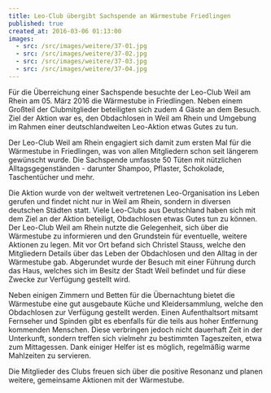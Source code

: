 ```yaml
---
title: Leo-Club übergibt Sachspende an Wärmestube Friedlingen
published: true
created_at: 2016-03-06 01:13:00
images:
  - src: /src/images/weitere/37-01.jpg
  - src: /src/images/weitere/37-02.jpg
  - src: /src/images/weitere/37-03.jpg
  - src: /src/images/weitere/37-04.jpg
---
```


Für die Überreichung einer Sachspende besuchte der Leo-Club Weil am Rhein am 05. März 2016 die Wärmestube in Friedlingen. Neben einem Großteil der Clubmitglieder beteiligten sich zudem 4 Gäste an dem Besuch. Ziel der Aktion war es, den Obdachlosen in Weil am Rhein und Umgebung im Rahmen einer deutschlandweiten Leo-Aktion etwas Gutes zu tun.

Der Leo-Club Weil am Rhein engagiert sich damit zum ersten Mal für die Wärmestube in Friedlingen, was von allen Mitgliedern schon seit längerem gewünscht wurde. Die Sachspende umfasste 50 Tüten mit nützlichen Alltagsgegenständen - darunter Shampoo, Pflaster, Schokolade, Taschentücher und mehr.

Die Aktion wurde von der weltweit vertretenen Leo-Organisation ins Leben gerufen und findet nicht nur in Weil am Rhein, sondern in diversen deutschen Städten statt. Viele Leo-Clubs aus Deutschland haben sich mit dem Ziel an der Aktion beteiligt, Obdachlosen etwas Gutes tun zu können.
Der Leo-Club Weil am Rhein nutzte die Gelegenheit, sich über die Wärmestube zu informieren und den Grundstein für eventuelle, weitere Aktionen zu legen. Mit vor Ort befand sich Christel Stauss, welche den Mitgliedern Details über das Leben der Obdachlosen und den Alltag in der Wärmestube gab. Abgerundet wurde der Besuch mit einer Führung durch das Haus, welches sich im Besitz der Stadt Weil befindet und für diese Zwecke zur Verfügung gestellt wird.

Neben einigen Zimmern und Betten für die Übernachtung bietet die Wärmestube eine gut ausgebaute Küche und Kleidersammlung, welche den Obdachlosen zur Verfügung gestellt werden. Einen Aufenthaltsort mitsamt Fernseher und Spinden gibt es ebenfalls für die teils aus hoher Entfernung kommenden Menschen. Diese verbringen jedoch nicht dauerhaft Zeit in der Unterkunft, sondern treffen sich vielmehr zu bestimmten Tageszeiten, etwa zum Mittagessen. Dank einiger Helfer ist es möglich, regelmäßig warme Mahlzeiten zu servieren.

Die Mitglieder des Clubs freuen sich über die positive Resonanz und planen weitere, gemeinsame Aktionen mit der Wärmestube.
